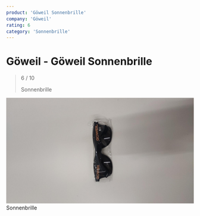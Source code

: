 ```yaml
---
product: 'Göweil Sonnenbrille'
company: 'Göweil'
rating: 6
category: 'Sonnenbrille'
---
```


# Göweil - Göweil Sonnenbrille
>
> 6 / 10
>
> Sonnenbrille

![Göweil Sonnenbrille](./assets/göweil-göweil-sonnenbrille-11d7a323-7d41-4cdc-850f-1e0080b2ab90.jpg)
Sonnenbrille
